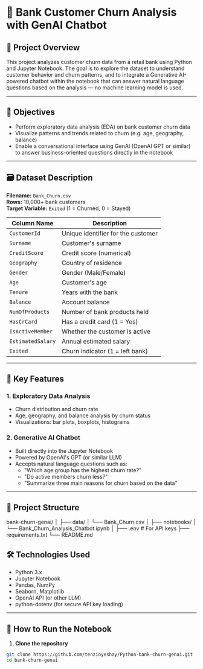 # 🏦 Bank Customer Churn Analysis with GenAI Chatbot

## 📌 Project Overview

This project analyzes customer churn data from a retail bank using Python and Jupyter Notebook. The goal is to explore the dataset to understand customer behavior and churn patterns, and to integrate a Generative AI-powered chatbot within the notebook that can answer natural language questions based on the analysis — no machine learning model is used.

---

## 🎯 Objectives

- Perform exploratory data analysis (EDA) on bank customer churn data
- Visualize patterns and trends related to churn (e.g. age, geography, balance)
- Enable a conversational interface using GenAI (OpenAI GPT or similar) to answer business-oriented questions directly in the notebook

---

## 🗃️ Dataset Description

**Filename:** `Bank_Churn.csv`  
**Rows:** 10,000+ bank customers  
**Target Variable:** `Exited` (1 = Churned, 0 = Stayed)

| Column Name        | Description                          |
|--------------------|--------------------------------------|
| `CustomerId`        | Unique identifier for the customer   |
| `Surname`           | Customer's surname                  |
| `CreditScore`       | Credit score (numerical)            |
| `Geography`         | Country of residence                |
| `Gender`            | Gender (Male/Female)                |
| `Age`               | Customer's age                      |
| `Tenure`            | Years with the bank                 |
| `Balance`           | Account balance                     |
| `NumOfProducts`     | Number of bank products held        |
| `HasCrCard`         | Has a credit card (1 = Yes)         |
| `IsActiveMember`    | Whether the customer is active      |
| `EstimatedSalary`   | Annual estimated salary             |
| `Exited`            | Churn indicator (1 = left bank)     |

---

## 🧠 Key Features

### 1. Exploratory Data Analysis
- Churn distribution and churn rate
- Age, geography, and balance analysis by churn status
- Visualizations: bar plots, boxplots, histograms

### 2. Generative AI Chatbot
- Built directly into the Jupyter Notebook
- Powered by OpenAI's GPT (or similar LLM)
- Accepts natural language questions such as:
  - "Which age group has the highest churn rate?"
  - "Do active members churn less?"
  - "Summarize three main reasons for churn based on the data"

---

## 🧱 Project Structure

bank-churn-genai/
│
├── data/
│ └── Bank_Churn.csv
│
├── notebooks/
│ └── Bank_Churn_Analysis_Chatbot.ipynb
│
├── .env # For API keys
├── requirements.txt
└── README.md

## 🛠️ Technologies Used

- Python 3.x
- Jupyter Notebook
- Pandas, NumPy
- Seaborn, Matplotlib
- OpenAI API (or other LLM)
- python-dotenv (for secure API key loading)

---

## 🚀 How to Run the Notebook

1. **Clone the repository**
```bash
git clone https://github.com/tenzinyeshay/Python-bank-churn-genai.git
cd bank-churn-genai

